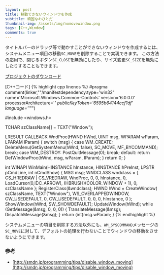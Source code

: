 ```yaml
---
layout: post
title: 移動できないウィンドウを作成
subtitle: 頑固なおひとだ
thumbnail-img: /assets/img/nomovewindow.png
tags: [C++,Window]
comments: true
---
```


タイトルバーのドラッグ等で動かすことができないウィンドウを作成するには、システムメニュー項目の移動`SC_MOVE`を削除することで実現できます。
この方法の応用で、閉じるボタン`SC_CLOSE`を無効にしたり、サイズ変更`SC_SIZE`を無効にしたりすることもできます。

[プロジェクトのダウンロード](https://github.com/kenjinote/NoMoveWindow/archive/master.zip)

[C++コード]
{% highlight cpp linenos %}
#pragma comment(linker,"\"/manifestdependency:type='win32' name='Microsoft.Windows.Common-Controls' version='6.0.0.0' processorArchitecture='*' publicKeyToken='6595b64144ccf1df' language='*'\"")

#include <windows.h>

TCHAR szClassName[] = TEXT("Window");

LRESULT CALLBACK WndProc(HWND hWnd, UINT msg, WPARAM wParam, LPARAM lParam)
{
  switch (msg)
  {
  case WM_CREATE:
    DeleteMenu(GetSystemMenu(hWnd, false), SC_MOVE, MF_BYCOMMAND);
    break;
  case WM_DESTROY:
    PostQuitMessage(0);
    break;
  default:
    return DefWindowProc(hWnd, msg, wParam, lParam);
  }
  return 0;
}

int WINAPI WinMain(HINSTANCE hInstance, HINSTANCE hPreInst, LPSTR pCmdLine, int nCmdShow)
{
  MSG msg;
  WNDCLASS wndclass = {
    CS_HREDRAW | CS_VREDRAW,
    WndProc,
    0,
    0,
    hInstance,
    0,
    LoadCursor(0,IDC_ARROW),
    (HBRUSH)(COLOR_WINDOW + 1),
    0,
    szClassName
  };
  RegisterClass(&wndclass);
  HWND hWnd = CreateWindow(
    szClassName,
    TEXT("Window"),
    WS_OVERLAPPEDWINDOW,
    CW_USEDEFAULT,
    0,
    CW_USEDEFAULT,
    0,
    0,
    0,
    hInstance,
    0
  );
  ShowWindow(hWnd, SW_SHOWDEFAULT);
  UpdateWindow(hWnd);
  while (GetMessage(&msg, 0, 0, 0))
  {
    TranslateMessage(&msg);
    DispatchMessage(&msg);
  }
  return (int)msg.wParam;
}
{% endhighlight %}

システムメニューの項目を削除する方法以外にも、`WM_SYSCOMMAND`メッセージの`SC_MOVE`に対して、デフォルトの処理を行わないことでウィンドウの移動をさせないようにできます。

###   参考
- [http://smdn.jp/programming/tips/disable_window_moving](http://smdn.jp/programming/tips/disable_window_moving)
